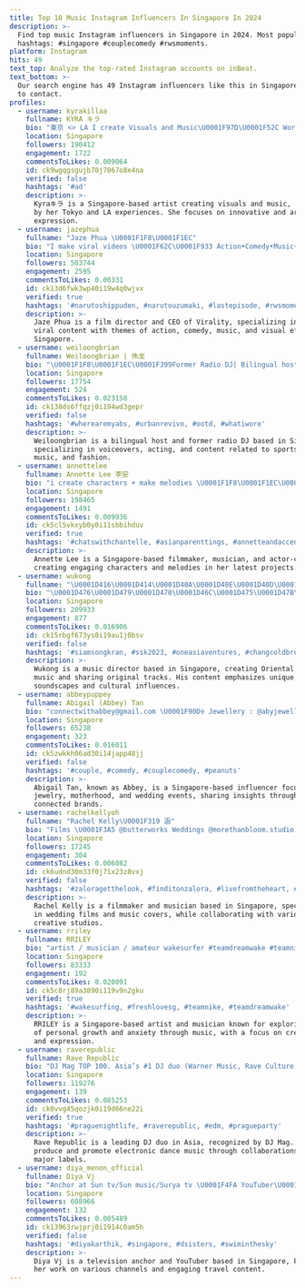 ```yaml
---
title: Top 10 Music Instagram Influencers In Singapore In 2024
description: >-
  Find top music Instagram influencers in Singapore in 2024. Most popular
  hashtags: #singapore #couplecomedy #rwsmoments.
platform: Instagram
hits: 49
text_top: Analyze the top-rated Instagram accounts on inBeat.
text_bottom: >-
  Our search engine has 49 Instagram influencers like this in Singapore for you
  to contact.
profiles:
  - username: kyrakillaa
    fullname: KYRA キラ
    bio: "東京 <> LA I create Visuals and Music\U0001F97D\U0001F52C Work inquiry: artist@kyrakilla.com"
    location: Singapore
    followers: 190412
    engagement: 1722
    commentsToLikes: 0.009064
    id: ck9wgqgsgujb70j7867o8e4na
    verified: false
    hashtags: '#ad'
    description: >-
      Kyraキラ is a Singapore-based artist creating visuals and music, influenced
      by her Tokyo and LA experiences. She focuses on innovative and artistic
      expression.
  - username: jazephua
    fullname: "Jaze Phua \U0001F1F8\U0001F1EC"
    bio: "I make viral videos \U0001F62C\U0001F933 Action•Comedy•Music•VFX \U0001F4E9Jaze@virality.co CEO @Virality Film Director @PandasticMedia \U0001F3A8 @Artees Action #JazeAction TikTok 1.7M"
    location: Singapore
    followers: 503744
    engagement: 2595
    commentsToLikes: 0.00331
    id: ck13d6fwk3wp40i19w4q0wjvx
    verified: true
    hashtags: '#narutoshippuden, #narutouzumaki, #lastepisode, #rwsmoments'
    description: >-
      Jaze Phua is a film director and CEO of Virality, specializing in creating
      viral content with themes of action, comedy, music, and visual effects in
      Singapore.
  - username: weiloongbrian
    fullname: Weiloongbrian | 伟龙
    bio: "\U0001F1F8\U0001F1EC\U0001F399Former Radio DJ| Bilingual host| VO| Acting \U0001F4BBweiloongbrian88@gmail.com \U0001F3F8Love sports, travel, music, fashion, happiness"
    location: Singapore
    followers: 17754
    engagement: 524
    commentsToLikes: 0.023158
    id: ck138ds6ffqzj0i194wd3gepr
    verified: false
    hashtags: '#wherearemyabs, #urbanrevivo, #ootd, #whatiwore'
    description: >-
      Weiloongbrian is a bilingual host and former radio DJ based in Singapore,
      specializing in voiceovers, acting, and content related to sports, travel,
      music, and fashion.
  - username: annettelee
    fullname: Annette Lee 李安
    bio: "i create characters + make melodies \U0001F1F8\U0001F1EC\U0001F3B5\U0001F3AC✨ filmmaker | musician | actor-comedian ⬇️\U0001D427\U0001D41E\U0001D430 \U0001D426\U0001D42E\U0001D42C\U0001D422\U0001D41C + \U0001D427\U0001D41E\U0001D430 \U0001D42C\U0001D421\U0001D428\U0001D430 \U0001D428\U0001D42E\U0001D42D \U0001D427\U0001D428\U0001D430! ⬇️"
    location: Singapore
    followers: 198465
    engagement: 1491
    commentsToLikes: 0.009936
    id: ck5cl5vkxyb0y0i11sbbihduv
    verified: true
    hashtags: '#chatswithchantelle, #asianparenttings, #annetteandaccents, #girlmath'
    description: >-
      Annette Lee is a Singapore-based filmmaker, musician, and actor-comedian,
      creating engaging characters and melodies in her latest projects.
  - username: wukong
    fullname: "\U0001D416\U0001D414\U0001D40A\U0001D40E\U0001D40D\U0001D406"
    bio: "\U0001D476\U0001D479\U0001D470\U0001D46C\U0001D475\U0001D47B\U0001D468\U0001D473 \U0001D479\U0001D468\U0001D47D\U0001D46C \U0001F962 \U0001F35A ⚔️ @bbwukong - Music director: @1900.hn Listen to my new track here for good luck \U0001F447\U0001F3FC"
    location: Singapore
    followers: 209933
    engagement: 877
    commentsToLikes: 0.016906
    id: ck15rbgf673ys0i19au1j0bsv
    verified: false
    hashtags: '#siamsongkran, #ssk2023, #oneasiaventures, #changcoldbrewcoolclub'
    description: >-
      Wukong is a music director based in Singapore, creating Oriental rave
      music and sharing original tracks. His content emphasizes unique
      soundscapes and cultural influences.
  - username: abbeypuppey
    fullname: Abigail (Abbey) Tan
    bio: "connectwithabbey@gmail.com \U0001F90D✞ Jewellery : @abyjewelleryofficial Mom of : @charliepoooff Weddings : @musicaltouchlivemusic"
    location: Singapore
    followers: 65238
    engagement: 323
    commentsToLikes: 0.016011
    id: ck5zwkkh06ad30i14japp48jj
    verified: false
    hashtags: '#couple, #comedy, #couplecomedy, #peanuts'
    description: >-
      Abigail Tan, known as Abbey, is a Singapore-based influencer focused on
      jewelry, motherhood, and wedding events, sharing insights through her
      connected brands.
  - username: rachelkellyoh
    fullname: "Rachel Kelly\U0001F319 涵"
    bio: "Films \U0001F3A5 @butterworks Weddings @morethanbloom.studio Covers @namu_music_ \U0001F436\U0001F436 @theozkaawards Ride w me @minmedwellness Listen to more covers \U0001F447\U0001F3FB"
    location: Singapore
    followers: 17245
    engagement: 304
    commentsToLikes: 0.006082
    id: ck6udnd30m33f0j71x23z8vxj
    verified: false
    hashtags: '#zaloragetthelook, #finditonzalora, #livefromtheheart, #salebrategoldheart'
    description: >-
      Rachel Kelly is a filmmaker and musician based in Singapore, specializing
      in wedding films and music covers, while collaborating with various
      creative studios.
  - username: rriley
    fullname: RRILEY
    bio: "artist / musician / amateur wakesurfer #teamdreamwake #teamnike #newmusic ‘growing pains’ MV out now (cc: anxiety friends ✨\U0001F49A"
    location: Singapore
    followers: 83333
    engagement: 192
    commentsToLikes: 0.020091
    id: ck5c8rj89a3890i119v9n2gku
    verified: true
    hashtags: '#wakesurfing, #freshlovesg, #teamnike, #teamdreamwake'
    description: >-
      RRILEY is a Singapore-based artist and musician known for exploring themes
      of personal growth and anxiety through music, with a focus on creativity
      and expression.
  - username: raverepublic
    fullname: Rave Republic
    bio: "DJ Mag TOP 100. Asia’s #1 DJ duo (Warner Music, Rave Culture, Spinnin', Revealed) New music on Rave Culture \U0001F3B9"
    location: Singapore
    followers: 119276
    engagement: 139
    commentsToLikes: 0.085253
    id: ck0vvg45qozjk0i19d66ne22i
    verified: true
    hashtags: '#praguenightlife, #raverepublic, #edm, #pragueparty'
    description: >-
      Rave Republic is a leading DJ duo in Asia, recognized by DJ Mag. They
      produce and promote electronic dance music through collaborations with
      major labels.
  - username: diya_menon_official
    fullname: Diya Vj
    bio: "Anchor at Sun tv/Sun music/Surya tv \U0001F4FA YouTuber\U0001F449Krazy kanmani / D’Sisters World traveller \U0001F30D For work enquiries ➡️ enquiriesdiyavj@gmail.com"
    location: Singapore
    followers: 608966
    engagement: 132
    commentsToLikes: 0.005489
    id: ck13963rwjprj0i1914c0am5h
    verified: false
    hashtags: '#diyakarthik, #singapore, #dsisters, #swiminthesky'
    description: >-
      Diya Vj is a television anchor and YouTuber based in Singapore, known for
      her work on various channels and engaging travel content.
---
```


